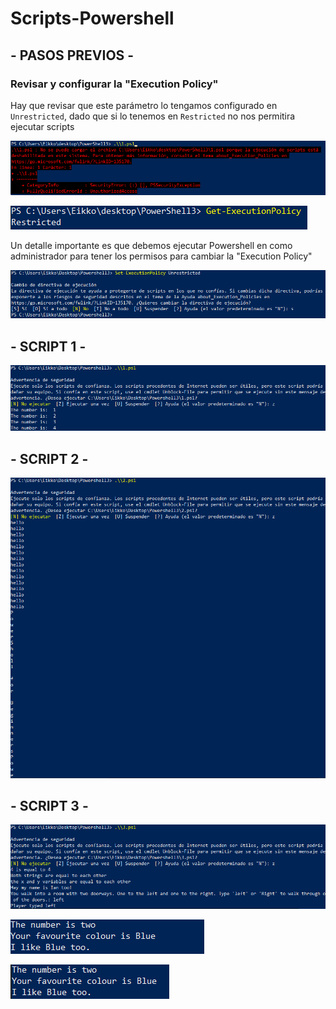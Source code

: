 # Scripts-Powershell

## - PASOS PREVIOS -

### Revisar y configurar la "Execution Policy"

Hay que revisar que este parámetro lo tengamos configurado en `Unrestricted`, dado que si lo tenemos en `Restricted` no nos permitira ejecutar scripts

![Image text](https://github.com/DavidMuletMelia/Scripts-Powershell/blob/main/PowerShell3/previo/1.PNG)

![Image text](https://github.com/DavidMuletMelia/Scripts-Powershell/blob/main/PowerShell3/previo/2.PNG)

Un detalle importante es que debemos ejecutar Powershell en como administrador para tener los permisos para cambiar la "Execution Policy"

![Image text](https://github.com/DavidMuletMelia/Scripts-Powershell/blob/main/PowerShell3/previo/3.PNG)


## - SCRIPT 1 -

![Image text](https://github.com/DavidMuletMelia/Scripts-Powershell/blob/main/PowerShell3/ejer/e1.PNG)

## - SCRIPT 2 -

![Image text](https://github.com/DavidMuletMelia/Scripts-Powershell/blob/main/PowerShell3/ejer/e2.PNG)


## - SCRIPT 3 -

![Image text](https://github.com/DavidMuletMelia/Scripts-Powershell/blob/main/PowerShell3/3/left.PNG)

![Image text](https://github.com/DavidMuletMelia/Scripts-Powershell/blob/main/PowerShell3/3/left2.PNG)

![Image text](https://github.com/DavidMuletMelia/Scripts-Powershell/blob/main/PowerShell3/3/right.PNG)
